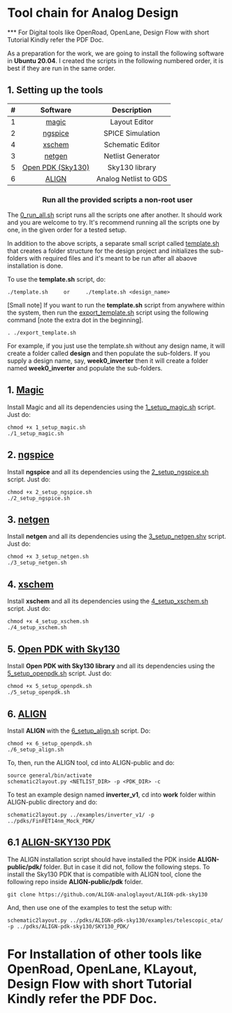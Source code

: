 # Tool chain for Analog Design 

*** For Digital tools like OpenRoad, OpenLane, Design Flow with short Tutorial Kindly refer the PDF Doc.

As a preparation for the work, we are going to install the following software in **Ubuntu 20.04**. I created the scripts in the following numbered order, it is best if they are run in the same order.


## 1. Setting up the tools

| #  |         Software          |   Description        |
|:-----------:|:-------------------------:|:--------------------:|
| 1           | [magic](https://github.com/rajivbishwokarma/msvsdasms/tree/master/week0#1-magic)                 |    Layout Editor    |
| 2           | [ngspice](https://github.com/rajivbishwokarma/msvsdasms/tree/master/week0#2-ngspice)               |    SPICE Simulation  |
| 4           | [xschem](https://github.com/rajivbishwokarma/msvsdasms/tree/master/week0#3-xschem)                |    Schematic Editor  |
| 3           | [netgen](https://github.com/rajivbishwokarma/msvsdasms/tree/master/week0#4-netgen)                |    Netlist Generator |
| 5           | [Open PDK (Sky130)](https://github.com/rajivbishwokarma/msvsdasms/tree/master/week0#open-pdk-sky130)     |    Sky130 library    |
| 6           | [ALIGN]()     |    Analog Netlist to GDS    |


### <p align="center"> Run all the provided scripts a non-root user </p>

The [0_run_all.sh](./0_run_all.sh) script runs all the scripts one after another. It should work and you are welcome to try. It's recommend running all the scripts one by one, in the given order for a tested setup.

In addition to the above scripts, a separate small script called [template.sh](./template.sh) that creates a folder structure for the design project and initializes the sub-folders with required files and it's meant to be run after all abaove installation is done.

To use the **template.sh** script, do:

```
./template.sh     or     ./template.sh <design_name>
```

[Small note] If you want to run the **template.sh** script from anywhere within the system, then run the [export_template.sh](./export_template.sh) script using the following command [note the extra dot in the beginning].

```
. ./export_template.sh
```

For example, if you just use the template.sh without any design name, it will create a folder called **design** and then populate the sub-folders. If you supply a design name, say, **week0_inverter** then it will create a folder named **week0_inverter** and populate the sub-folders.

## 1. [Magic]()

Install Magic and all its dependencies using the [1_setup_magic.sh](./1_setup_magic.sh) script. Just do:
```
chmod +x 1_setup_magic.sh
./1_setup_magic.sh
```

## 2. [ngspice]()
Install **ngspice** and all its dependencies using the [2_setup_ngspice.sh](./2_setup_ngspice.sh) script. Just do:
```
chmod +x 2_setup_ngspice.sh
./2_setup_ngspice.sh
```

## 3. [netgen]()
Install **netgen** and all its dependencies using the [3_setup_netgen.shv](./3_setup_netgen.sh) script. Just do:
```
chmod +x 3_setup_netgen.sh
./3_setup_netgen.sh
```

## 4. [xschem]()

Install **xschem** and all its dependencies using the [4_setup_xschem.sh](./4_setup_xschem.sh) script. Just do:
```
chmod +x 4_setup_xschem.sh
./4_setup_xschem.sh
```

## 5. [Open PDK with Sky130]()
Install **Open PDK with Sky130 library** and all its dependencies using the [5_setup_openpdk.sh](./5_setup_openpdk.sh) script. Just do:
```
chmod +x 5_setup_openpdk.sh
./5_setup_openpdk.sh
```

## 6. [ALIGN](https://github.com/ALIGN-analoglayout/ALIGN-public)
Install **ALIGN** with the [6_setup_align.sh](./6_setup_align.sh) script. Do:
```
chmod +x 6_setup_openpdk.sh
./6_setup_align.sh
```

To, then, run the ALIGN tool, cd into ALIGN-public and do:
```
source general/bin/activate
schematic2layout.py <NETLIST_DIR> -p <PDK_DIR> -c
```

To test an example design named **inverter_v1**, cd into **work** folder within ALIGN-public directory and do:
```
schematic2layout.py ../examples/inverter_v1/ -p ../pdks/FinFET14nm_Mock_PDK/
```

## 6.1 [ALIGN-SKY130 PDK](https://github.com/ALIGN-analoglayout/ALIGN-pdk-sky130)

The ALIGN installation script should have installed the PDK inside **ALIGN-public/pdk/** folder. But in case it did not, follow the following steps.
To install the Sky130 PDK that is compatible with ALIGN tool, clone the following repo inside **ALIGN-public/pdk** folder.

```
git clone https://github.com/ALIGN-analoglayout/ALIGN-pdk-sky130
```
And, then use one of the examples to test the setup with:

```
schematic2layout.py ../pdks/ALIGN-pdk-sky130/examples/telescopic_ota/ -p ../pdks/ALIGN-pdk-sky130/SKY130_PDK/
```

# For Installation of other tools like OpenRoad, OpenLane, KLayout, Design Flow with short Tutorial Kindly refer the PDF Doc.

<br><br>
